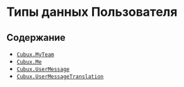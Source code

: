 Типы данных Пользователя
========================

Содержание
----------

*   [`Cubux.MyTeam`](./team.md)
*   [`Cubux.Me`](./me.md)
*   [`Cubux.UserMessage`](user-message.md)
*   [`Cubux.UserMessageTranslation`](user-message-translation.md)

